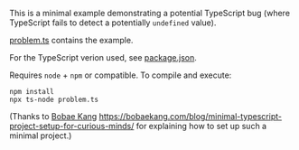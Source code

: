 This is a minimal example demonstrating a potential TypeScript bug (where TypeScript fails to detect a potentially `undefined` value).

[problem.ts](problem.ts) contains the example.

For the TypeScript verion used, see [package.json](package.json).

Requires `node` + `npm` or compatible. To compile and execute:

```
npm install
npx ts-node problem.ts
```

(Thanks to [Bobae Kang](https://github.com/bobaekang) https://bobaekang.com/blog/minimal-typescript-project-setup-for-curious-minds/ for explaining how to set up such a minimal project.)
